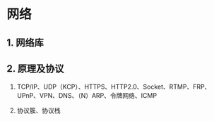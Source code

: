 # 网络

## 1. 网络库

## 2. 原理及协议

 1. TCP/IP、UDP（KCP）、HTTPS、HTTP2.0、Socket、RTMP、FRP、UPnP、VPN、DNS、（N）ARP、令牌网络、ICMP

 2. 协议簇、协议栈
